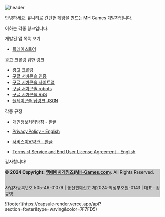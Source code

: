 ![header](https://capsule-render.vercel.app/api?type=waving&color=7F7FD5&text=%20MH-Games%20%20&height=200&fontSize=90&fontColor=ffffff)

안녕하세요. 유니티로 간단한 게임을 만드는 MH Games 개발자입니다.

이하는 각종 링크입니다.

개발된 앱 목록 보기
- [플레이스토어](https://play.google.com/store/apps/dev?id=8046038540507244871)

광고 크롤링 위한 링크
- [광고 크롤링](https://mh-games.com/app-ads.txt)
- [구글 서치콘솔 인증](https://mh-games.com/googlefd894035d5ef7322.html)
- [구글 서치콘솔 사이트맵](https://mh-games.com/sitemap.xml)
- [구글 서치콘솔 robots](https://mh-games.com/robots.txt)
- [구글 서치콘솔 RSS](https://mh-games.com/feed.xml)
- [플레이콘솔 딥링크 JSON](https://mh-games.com/.well-known/assetlinks.json)



각종 규정

- [개인정보처리방침 - 한글](https://mh-games.com/Privacy/)

- [Privacy Policy - English](https://mh-games.com/Privacy_en/)


- [서비스이용약관 - 한글](https://mh-games.com/Service/)
  
- [Terms of Service and End User License Agreement - English](https://mh-games.com/Service_en/)

감사합니다!


<script async src="https://pagead2.googlesyndication.com/pagead/js/adsbygoogle.js?client=ca-pub-1346337765649621"
     crossorigin="anonymous"></script>
<script async src="https://pagead2.googlesyndication.com/pagead/js/adsbygoogle.js?client=ca-pub-1346337765649621"
     crossorigin="anonymous"></script>

<!-- 디스플레이 광고 -->
<ins class="adsbygoogle"
     style="display:block"
     data-ad-client="ca-pub-1346337765649621"
     data-ad-slot="6732691974"
     data-ad-format="auto"
     data-full-width-responsive="true"></ins>
<script>
     (adsbygoogle = window.adsbygoogle || []).push({});
</script>


<footer class="bg-light text-center text-white">
  <!-- Section: Social media -->
  <section class="mb-4">
    <!-- Store -->
    <a
      class="btn btn-primary btn-floating m-1"
      style="background-color: #dd4b39;"
      href="#!"
      role="button">
      <i class="fab fa-google-play"></i>
    </a>
    <!-- Google -->
    <a
      class="btn btn-primary btn-floating m-1"
      style="background-color: #dd4b39;"
      href="#!"
      role="button">
      <i class="fab fa-google"></i>
    </a>
    <!-- Github -->
    <a
      class="btn btn-primary btn-floating m-1"
      style="background-color: #333333;"
      href="#!"
      role="button">
      <i class="fab fa-github"></i>
    </a>
  </section>
  <!-- Section: Social media -->



  <!-- Copyright -->
  <div class="text-center p-3" style="background-color: rgba(0, 0, 0, 0.2);">
    <b> © 2024 Copyright:</b>
    <a class="text-white" href="https://MH-Games.com/"><b>엠에이치게임즈(MH-Games.com)</b></a>. All Rights Reserved.
    <p><br>사업자등록번호 505-46-01079 | 통신판매신고 제2024-의정부호원-0143 | 대표 : 황규영</p>
  </div>
  <!-- Copyright -->
</footer>
![footer](https://capsule-render.vercel.app/api?section=footer&type=waving&color=7F7FD5)
